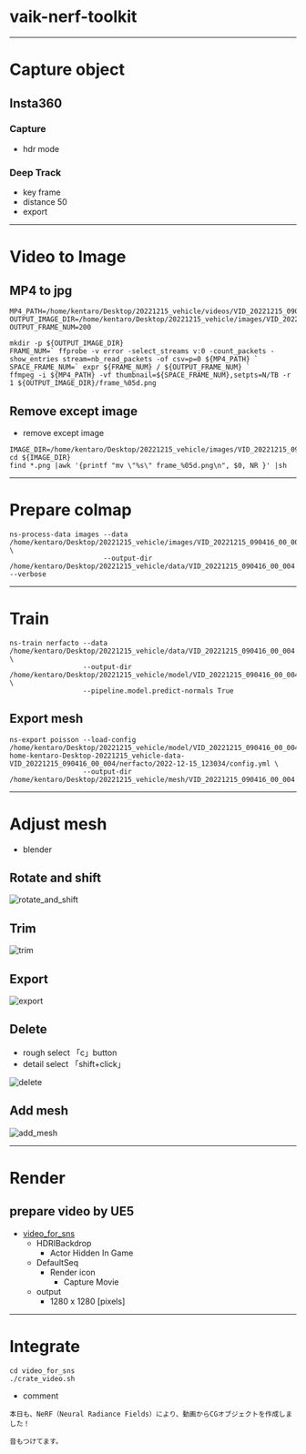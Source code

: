 # vaik-nerf-toolkit

-----------

# Capture object

## Insta360

### Capture
- hdr mode

### Deep Track
- key frame
- distance 50
- export

-----------

# Video to Image

## MP4 to jpg

```shell
MP4_PATH=/home/kentaro/Desktop/20221215_vehicle/videos/VID_20221215_090416_00_004.mp4
OUTPUT_IMAGE_DIR=/home/kentaro/Desktop/20221215_vehicle/images/VID_20221215_090416_00_004
OUTPUT_FRAME_NUM=200

mkdir -p ${OUTPUT_IMAGE_DIR}
FRAME_NUM=` ffprobe -v error -select_streams v:0 -count_packets -show_entries stream=nb_read_packets -of csv=p=0 ${MP4_PATH} `
SPACE_FRAME_NUM=` expr ${FRAME_NUM} / ${OUTPUT_FRAME_NUM} `
ffmpeg -i ${MP4_PATH} -vf thumbnail=${SPACE_FRAME_NUM},setpts=N/TB -r 1 ${OUTPUT_IMAGE_DIR}/frame_%05d.png
```

## Remove except image

- remove except image

```shell
IMAGE_DIR=/home/kentaro/Desktop/20221215_vehicle/images/VID_20221215_090416_00_004
cd ${IMAGE_DIR}
find *.png |awk '{printf "mv \"%s\" frame_%05d.png\n", $0, NR }' |sh
```

----------


# Prepare colmap

```shell
ns-process-data images --data /home/kentaro/Desktop/20221215_vehicle/images/VID_20221215_090416_00_004 \
                       --output-dir /home/kentaro/Desktop/20221215_vehicle/data/VID_20221215_090416_00_004 --verbose
```

-----------

# Train

```shell
ns-train nerfacto --data /home/kentaro/Desktop/20221215_vehicle/data/VID_20221215_090416_00_004 \
                  --output-dir /home/kentaro/Desktop/20221215_vehicle/model/VID_20221215_090416_00_004  \
                  --pipeline.model.predict-normals True
```

## Export mesh
```shell
ns-export poisson --load-config /home/kentaro/Desktop/20221215_vehicle/model/VID_20221215_090416_00_004/-home-kentaro-Desktop-20221215_vehicle-data-VID_20221215_090416_00_004/nerfacto/2022-12-15_123034/config.yml \
                  --output-dir /home/kentaro/Desktop/20221215_vehicle/mesh/VID_20221215_090416_00_004
```

--------

# Adjust mesh
- blender

## Rotate and shift

![rotate_and_shift](doc/rotate_shift.gif)

## Trim

![trim](doc/trim.gif)


## Export

![export](doc/export.gif)

## Delete
- rough select 「c」button
- detail select 「shift+click」

![delete](doc/delete.gif)

## Add mesh

![add_mesh](doc/add_mesh.gif)

-------

# Render

## prepare video by UE5
- [video_for_sns](https://drive.google.com/file/d/16unWZmbYkJuuNoWSi7FNVFZ3HeMjNkS0/view?usp=sharing)
  - HDRIBackdrop
    - Actor Hidden In Game
  - DefaultSeq
    - Render icon
      - Capture Movie
  - output
    - 1280 x 1280 [pixels]

--------

# Integrate

```shell
cd video_for_sns
./crate_video.sh
```

- comment

```
本日も、NeRF（Neural Radiance Fields）により、動画からCGオブジェクトを作成しました！

音もつけてます。
```
